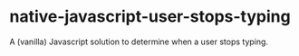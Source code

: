 # native-javascript-user-stops-typing
A (vanilla) Javascript solution to determine when a user stops typing.
